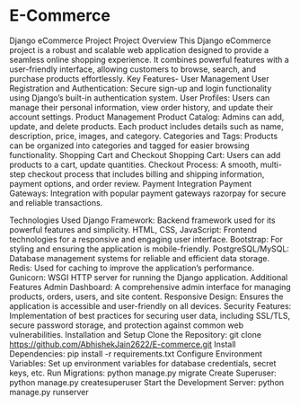 # E-Commerce
Django eCommerce Project
Project Overview
This Django eCommerce project is a robust and scalable web application designed to provide a seamless online shopping experience. It combines powerful features with a user-friendly interface, allowing customers to browse, search, and purchase products effortlessly.
Key Features-
User Management
User Registration and Authentication: Secure sign-up and login functionality using Django’s built-in authentication system.
User Profiles: Users can manage their personal information, view order history, and update their account settings.
Product Management
Product Catalog: Admins can add, update, and delete products. Each product includes details such as name, description, price, images, and category.
Categories and Tags: Products can be organized into categories and tagged for easier browsing functionality.
Shopping Cart and Checkout
Shopping Cart: Users can add products to a cart, update quantities.
Checkout Process: A smooth, multi-step checkout process that includes billing and shipping information, payment options, and order review.
Payment Integration
Payment Gateways: Integration with popular payment gateways razorpay for secure and reliable transactions.

Technologies Used
Django Framework: Backend framework used for its powerful features and simplicity.
HTML, CSS, JavaScript: Frontend technologies for a responsive and engaging user interface.
Bootstrap: For styling and ensuring the application is mobile-friendly.
PostgreSQL/MySQL: Database management systems for reliable and efficient data storage.
Redis: Used for caching to improve the application’s performance.
Gunicorn: WSGI HTTP server for running the Django application.
Additional Features
Admin Dashboard: A comprehensive admin interface for managing products, orders, users, and site content.
Responsive Design: Ensures the application is accessible and user-friendly on all devices.
Security Features: Implementation of best practices for securing user data, including SSL/TLS, secure password storage, and protection against common web vulnerabilities.
Installation and Setup
Clone the Repository: git clone https://github.com/AbhishekJain2622/E-commerce.git
Install Dependencies: pip install -r requirements.txt
Configure Environment Variables: Set up environment variables for database credentials, secret keys, etc.
Run Migrations: python manage.py migrate
Create Superuser: python manage.py createsuperuser
Start the Development Server: python manage.py runserver
